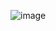 ![image](https://github.com/KardelRuveyda/dotnet-yuzuncuyil-egitim-notlari/assets/33912144/a7f0747e-99ad-41b7-9232-8022073f8ade)
